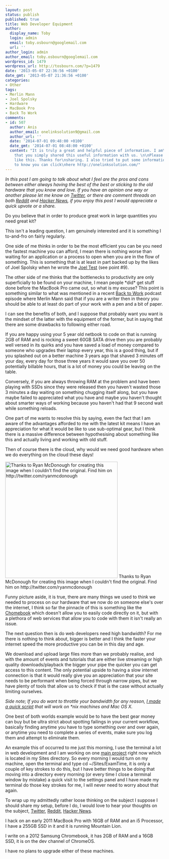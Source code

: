 ```yaml
---
layout: post
status: publish
published: true
title: Web Developer Equipment
author:
  display_name: Toby
  login: admin
  email: toby.osbourn@googlemail.com
  url: ''
author_login: admin
author_email: toby.osbourn@googlemail.com
wordpress_id: 1479
wordpress_url: http://tosbourn.com/?p=1479
date: '2013-05-07 22:36:56 +0100'
date_gmt: '2013-05-07 21:36:56 +0100'
categories:
- Other
tags:
- Merlin Mann
- Joel Spolsky
- Hardware
- MacBook Pro
- Back To Work
comments:
- id: 507
  author: Anis
  author_email: onelinksolution9@gmail.com
  author_url: ''
  date: '2014-07-01 09:48:00 +0100'
  date_gmt: '2014-07-01 08:48:00 +0100'
  content: "It is truly a great and helpful piece of information. I am\nsatisfied
    that you simply shared this useful information with us. \n\nPlease stay us informed
    like this. Thanks for\nsharing. I also tried to put some information on my site,
    to know you can click\nhere http://onelinksolution.com/"
---
```

<p><em>In this post I am going to talk about what I feel are the pros and cons between either always having the best of the best or sticking to the old hardware that you know and love. If you have an opinion one way or another please let me know on <a href="http://www.twitter.com/tosbourn">Twitter</a>, or there are comment threads on both <a href="http://www.reddit.com/r/webdev/comments/1dw0rj/do_web_developers_need_the_best_of_the_best_kit/">Reddit</a> and <a href="https://news.ycombinator.com/item?id=5671000">Hacker News</a>, if you enjoy this post I would appreciate a quick upvote or a share.</em></p>
<p>Do you believe that in order to produce great work in large quantities you need great kit?</p>
<p>This isn't a leading question, I am genuinely interested and it is something I to-and-fro on fairly regularly.</p>
<p>One side of me thinks in order to be the most efficient you can be you need the fastest machine you can afford, I mean there is nothing worse than waiting for an application or a process to open when you are in the flow of something. This is something that is at least in part backed up by the likes of Joel Spolsky when he wrote the <a href="http://www.joelonsoftware.com/articles/fog0000000043.html">Joel Test</a> (see point #9).</p>
<p>The other side of me thinks that the bottlenecks to productivity are only superficially to be found on your machine, I mean people *did* get stuff done before the MacBook Pro came out, so what is my excuse? This point is something similar to what was mentioned in a recent <a href="http://5by5.tv/b2w/117">Back to Work</a> podcast episode where Merlin Mann said that if you are a writer then in theory you should be able to at least do part of your work with a pen and a bit of paper.</p>
<p>I can see the benefits of both, and I suppose that probably want you want is the mindset of the latter with the equipment of the former, but in saying that there are some drawbacks to following either road.</p>
<p>If you are happy using your 5 year old netbook to code on that is running 2GB of RAM and is rocking a sweet 60GB SATA drive then you are probably well versed in its quirks and you have saved a load of money compared to someone who upgrades their laptop every year, this is a good thing, but if you splashed out on a better machine 3 years ago that shaved 3 minutes off your day, every day for those three years it would save you over 50 potentially billable hours, that is a lot of money you could be leaving on the table.</p>
<p>Conversely, if you are always throwing RAM at the problem and have been playing with SSDs since they were released then you haven't wasted those 3 minutes a day waiting on something chugging itself along, but you have maybe failed to appreciated what you have and maybe you haven't thought about smarter ways of working because you haven't had that 9 second wait while something reloads.</p>
<p>One part of me wants to resolve this by saying, even the fact that I am aware of the advantages afforded to me with the latest kit means I have an appreciation for what it would be like to use sub-optimal gear, but I think there is a massive difference between hypothesising about something like this and actually living and working with old stuff.</p>
<p>Then of course there is the cloud, why would we need good hardware when we do everything on the cloud these days!</p>
<p><a href="http://tosbourn.com/wp-content/uploads/2013/05/pc_and_mac_useless.jpg"><img class="size-full wp-image-1480" src="http://tosbourn.com/wp-content/uploads/2013/05/pc_and_mac_useless.jpg" alt="Thanks to Ryan McDonough for creating this image when I couldn't find the original. Find him on http://twitter.com/ryanmcdonough" width="357" height="369" /></a> Thanks to Ryan McDonough for creating this image when I couldn't find the original. Find him on http://twitter.com/ryanmcdonough</p>
<p>Funny picture aside, it is true, there are many things we used to think we needed to process on our hardware that we now do on someone else's over the internet, I think so far the pinnacle of this is something like the <a title="My immediate impressions of the Samsung Chromebook" href="http://tosbourn.com/2013/03/chromeos/my-immediate-impressions-of-the-samsung-chromebook/">Chomebook</a> which doesn't allow you to easily code directly on it, but with a plethora of web services that allow you to code with them it isn't really an issue.</p>
<p>The next question then is do web developers need high bandwidth? For me there is nothing to think about, bigger is better and I think the faster your internet speed the more productive you can be in this day and age.</p>
<p>We download and upload large files more than we probably realise, and with the amount of events and tutorials that are either live streaming or high quality downloads/playback the bigger your pipe the quicker you can get access to this content. The only potential upside to having a slow internet connection is that it would really give you an appreciation that your site needs to be performant when being forced through narrow pipes, but we have plenty of tools that allow us to check if that is the case without actually limiting ourselves.</p>
<p><em>Side note; If you do want to throttle your bandwidth for any reason, <a href="https://github.com/tosbourn/osx-bandwidth-throttle">I made a quick script</a> that will work on *nix machines and Mac OS X.</em></p>
<p>One best of both worlds example would be to have the best gear money can buy but be ultra strict about spotting failings in your current workflow, basically finding anytime you have to type something over and over again, or anytime you need to complete a series of events, make sure you log them and attempt to eliminate them.</p>
<p>An example this of occurred to me just this morning, I use the terminal a lot in web development and I am working on one <a href="http://www.examtime.com">main project</a> right now which is located in my Sites directory. So every morning I would turn on my machine, open the terminal and type cd ~/Sites/ExamTime, it is only a couple of key strokes to do this, but I have better things to be doing that moving into a directory every morning (or every time I close a terminal window by mistake) a quick visit to the settings panel and I have made my terminal do those key strokes for me, I will never need to worry about that again.</p>
<p>To wrap up my admittedly rather loose thinking on the subject I suppose I should share my setup, before I do, I would love to hear your thoughts on the subject, <a href="https://www.twitter.com/tosbourn">Twitter</a>, <a href="http://www.reddit.com/r/webdev/comments/1dw0rj/do_web_developers_need_the_best_of_the_best_kit/">Reddit</a>, <a href="https://news.ycombinator.com/item?id=5671000">Hacker News</a>.</p>
<p>I hack on an early 2011 MacBook Pro with 16GB of RAM and an i5 Processor, I have a 255GB SSD in it and it is running Mountain Lion.</p>
<p>I write on a 2012 Samsung Chromebook, it has 2GB of RAM and a 16GB SSD, it is on the dev channel of ChromeOS.</p>
<p>I have no plans to upgrade either of these machines.</p>
